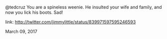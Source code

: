 @tedcruz You are a spineless weenie. He insulted your wife and family, and now you lick his boots. Sad! 

link: http://twitter.com/jimmylittle/status/839971597595246593 

March 09, 2017